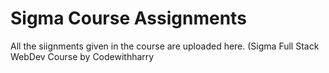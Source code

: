 # Sigma Course Assignments
 All the siignments given in the course are uploaded here. (Sigma Full Stack WebDev Course by Codewithharry
